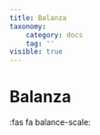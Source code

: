 ```yaml
---
title: Balanza
taxonomy:
    category: docs
    tag: ''
visible: true
---
```


#  Balanza 
:fas fa balance-scale:

